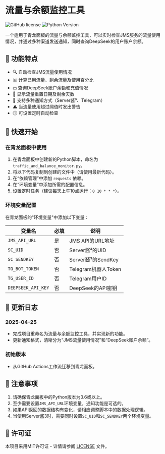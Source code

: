 
# 流量与余额监控工具

![GitHub license](https://img.shields.io/badge/license-MIT-blue.svg)
![Python Version](https://img.shields.io/badge/python-3.6%2B-blue)

一个适用于青龙面板的流量与余额监控工具，可以实时检查JMS服务的流量使用情况，并通过多种渠道发送通知，同时查询DeepSeek的用户账户余额。

## 📑 功能特点

- 🔍 自动检查JMS流量使用情况
- 📊 计算已用流量、剩余流量及使用百分比
- 💵 查询DeepSeek账户余额和充值情况
- 📅 显示流量重置日期及剩余天数
- 📱 支持多种通知方式（Server酱³、Telegram）
- ⚠️ 当流量使用超过阈值时发出警告
- 🕒 可设置定时自动检查

## 🚀 快速开始

### 在青龙面板中使用

1. 在青龙面板中创建新的Python脚本，命名为 `traffic_and_balance_monitor.py`。
2. 将以下代码复制到创建的文件中（请使用最新代码）。
3. 在“依赖管理”中添加 `requests` 依赖。
4. 在“环境变量”中添加所需的配置信息。
5. 设置定时任务（建议每天上午10点运行：`0 10 * * *`）。

### 环境变量配置

在青龙面板的"环境变量"中添加以下变量：

| 变量名 | 必填 | 说明 |
|-------|------|------|
| `JMS_API_URL` | 是 | JMS API的URL地址 |
| `SC_UID` | 否 | Server酱³的UID |
| `SC_SENDKEY` | 否 | Server酱³的SendKey |
| `TG_BOT_TOKEN` | 否 | Telegram机器人Token |
| `TG_USER_ID` | 否 | Telegram用户ID |
| `DEEPSEEK_API_KEY` | 否 | DeepSeek的API密钥 |

## 🔄 更新日志

### 2025-04-25
- 完成项目重命名为流量与余额监控工具，并实现新的功能。
- 更新通知格式，清晰分为“JMS流量使用情况”和“DeepSeek账户余额”。

### 初始版本
- 从GitHub Actions工作流迁移到青龙面板。

## 📝 注意事项

1. 请确保青龙面板中的Python版本为3.6或以上。
2. 至少需要设置`JMS_API_URL`环境变量，通知功能是可选的。
3. 如果API返回的数据结构有变化，请相应调整脚本中的数据处理逻辑。
4. 当使用Server酱3时，需要同时设置`SC_UID`和`SC_SENDKEY`两个环境变量。

## 📄 许可证

本项目采用MIT许可证 - 详情请参阅 [LICENSE](LICENSE) 文件。

